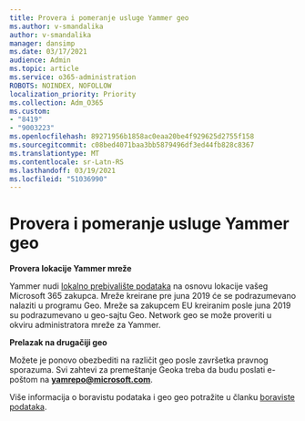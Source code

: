 ```yaml
---
title: Provera i pomeranje usluge Yammer geo
ms.author: v-smandalika
author: v-smandalika
manager: dansimp
ms.date: 03/17/2021
audience: Admin
ms.topic: article
ms.service: o365-administration
ROBOTS: NOINDEX, NOFOLLOW
localization_priority: Priority
ms.collection: Adm_O365
ms.custom:
- "8419"
- "9003223"
ms.openlocfilehash: 89271956b1858ac0eaa20be4f929625d2755f158
ms.sourcegitcommit: c08bed4071baa3bb5879496df3ed44fb828c8367
ms.translationtype: MT
ms.contentlocale: sr-Latn-RS
ms.lasthandoff: 03/19/2021
ms.locfileid: "51036990"
---
```

# <a name="checking-and-moving-yammer-geo"></a>Provera i pomeranje usluge Yammer geo

**Provera lokacije Yammer mreže**

Yammer nudi [lokalno prebivalište podataka](https://docs.microsoft.com/yammer/manage-security-and-compliance/data-residency) na osnovu lokacije vašeg Microsoft 365 zakupca. Mreže kreirane pre juna 2019 će se podrazumevano nalaziti u programu Geo. Mreže sa zakupcem EU kreiranim posle juna 2019 su podrazumevano u geo-sajtu Geo. Network geo se može proveriti u okviru administratora mreže za Yammer.

**Prelazak na drugačiji geo**

Možete je ponovo obezbediti na različit geo posle završetka pravnog sporazuma. Svi zahtevi za premeštanje Geoka treba da budu poslati e-poštom na **yamrepo@microsoft.com**.

Više informacija o boravistu podataka i geo geo potražite u članku [boraviste podataka](https://docs.microsoft.com/yammer/manage-security-and-compliance/data-residency).
